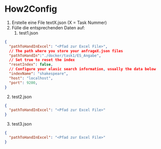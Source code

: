 # How2Config
1. Erstelle eine File textX.json (X = Task Nummer)
2. Fülle die entsprechenden Daten auf:
   1. test1.json
````json
{
  "pathToHandInExcel": "<Pfad zur Excel File>",
  // The path where you store your anfrageX.json files
  "pathToHandIn":"./docker/task1/ES_Angabe",
  // Set true to reset the index
  "resetIndex": false,
  // Configure your elasic search information, usually the data below
  "indexName": "shakespeare",
  "host": "localhost",
  "port": 9200,
}
````
   2. test2.json
````json
{
  "pathToHandInExcel": "<Pfad zur Excel File>"
}
````
   3. test3.json
````json
{
  "pathToHandInExcel": "<Pfad zur Excel File>"
}
````
